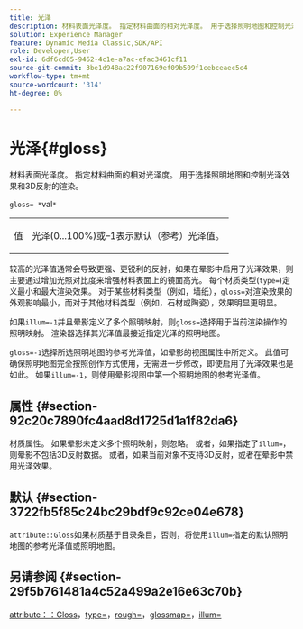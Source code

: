 ```yaml
---
title: 光泽
description: 材料表面光泽度。 指定材料曲面的相对光泽度。 用于选择照明地图和控制光泽效果和3D反射的渲染。
solution: Experience Manager
feature: Dynamic Media Classic,SDK/API
role: Developer,User
exl-id: 6df6cd05-9462-4c1e-a7ac-efac3461cf11
source-git-commit: 3be1d948ac22f907169ef09b509f1cebceaec5c4
workflow-type: tm+mt
source-wordcount: '314'
ht-degree: 0%

---
```


# 光泽{#gloss}

材料表面光泽度。 指定材料曲面的相对光泽度。 用于选择照明地图和控制光泽效果和3D反射的渲染。

`gloss= *`val`*`

<table id="simpletable_82166CA080AD401180404462FB2407D7"> 
 <tr class="strow"> 
  <td class="stentry"> <p><span class="codeph"> <span class="varname">值</span> </span> </p></td> 
  <td class="stentry"> <p>光泽(0...100%)或–1表示默认（参考）光泽值。 </p></td> 
 </tr> 
</table>

较高的光泽值通常会导致更强、更锐利的反射，如果在晕影中启用了光泽效果，则主要通过增加光照对比度来增强材料表面上的镜面高光。 每个材质类型(`type=`)定义最小和最大渲染效果。 对于某些材料类型（例如，墙纸），`gloss=`对渲染效果的外观影响最小，而对于其他材料类型（例如，石材或陶瓷），效果明显更明显。

如果`illum=-1`并且晕影定义了多个照明映射，则`gloss=`选择用于当前渲染操作的照明映射。 渲染器选择其光泽值最接近指定光泽的照明地图。

`gloss=-1`选择所选照明地图的参考光泽值，如晕影的视图属性中所定义。 此值可确保照明地图完全按照创作方式使用，无需进一步修改，即使启用了光泽效果也是如此。 如果`illum=-1`，则使用晕影视图中第一个照明地图的参考光泽值。

## 属性 {#section-92c20c7890fc4aad8d1725d1a1f82da6}

材质属性。 如果晕影未定义多个照明映射，则忽略。 或者，如果指定了`illum=`，则晕影不包括3D反射数据。 或者，如果当前对象不支持3D反射，或者在晕影中禁用光泽效果。

## 默认 {#section-3722fb5f85c24bc29bdf9c92ce04e678}

`attribute::Gloss`如果材质基于目录条目，否则，将使用`illum=`指定的默认照明地图的参考光泽值或照明地图。

## 另请参阅 {#section-29f5b761481a4c52a499a2e16e63c70b}

[attribute：：Gloss](../../../../../ir-api/material-cat/image-rendering-api-ref/c-ir-material-catalog/c-ir-material-data-reference/r-ir-cat-gloss.md#reference-5277f62a67e2408ab94699aa712f1eeb)，[type=](../../../../../ir-api/http-protocol/image-rendering-api-ref/c-ir-http-protocol-ref/c-ir-http-protocol-command-reference/r-ir-http-type.md#reference-128c7de89e2d46838019b560f3f84a35)，[rough=](../../../../../ir-api/http-protocol/image-rendering-api-ref/c-ir-http-protocol-ref/c-ir-http-protocol-command-reference/r-ir-rough.md#reference-00add846b09f4dc39420bda1ca414180)，[glossmap=](../../../../../ir-api/http-protocol/image-rendering-api-ref/c-ir-http-protocol-ref/c-ir-http-protocol-command-reference/r-ir-glossmap.md#reference-99940148ae6a401482b2d03c68530f3a)，[illum=](../../../../../ir-api/http-protocol/image-rendering-api-ref/c-ir-http-protocol-ref/c-ir-http-protocol-command-reference/r-ir-http-illum.md#reference-8efe483a30684022bfe711eb73efbee6)
